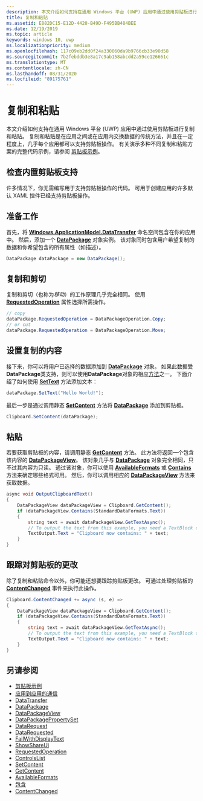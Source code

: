 ```yaml
---
description: 本文介绍如何支持在通用 Windows 平台 (UWP) 应用中通过使用剪贴板进行复制和粘贴。
title: 复制和粘贴
ms.assetid: E882DC15-E12D-4420-B49D-F495BB484BEE
ms.date: 12/19/2019
ms.topic: article
keywords: windows 10, uwp
ms.localizationpriority: medium
ms.openlocfilehash: 117c09eb2dd0f24a330060da9b9766cb33e90d58
ms.sourcegitcommit: 7b2febddb3e8a17c9ab158abcdd2a59ce126661c
ms.translationtype: MT
ms.contentlocale: zh-CN
ms.lasthandoff: 08/31/2020
ms.locfileid: "89175761"
---
```

# <a name="copy-and-paste"></a>复制和粘贴

本文介绍如何支持在通用 Windows 平台 (UWP) 应用中通过使用剪贴板进行复制和粘贴。 复制和粘贴是在应用之间或在应用内交换数据的传统方法，并且在一定程度上，几乎每个应用都可以支持剪贴板操作。 有关演示多种不同复制和粘贴方案的完整代码示例，请参阅 [剪贴板示例](https://github.com/microsoft/Windows-universal-samples/tree/master/Samples/Clipboard)。

## <a name="check-for-built-in-clipboard-support"></a>检查内置剪贴板支持

许多情况下，你无需编写用于支持剪贴板操作的代码。 可用于创建应用的许多默认 XAML 控件已经支持剪贴板操作。 

## <a name="get-set-up"></a>准备工作

首先，将 [**Windows.ApplicationModel.DataTransfer**](/uwp/api/Windows.ApplicationModel.DataTransfer) 命名空间包含在你的应用中。 然后，添加一个 [**DataPackage**](/uwp/api/Windows.ApplicationModel.DataTransfer.DataPackage) 对象实例。 该对象同时包含用户希望复制的数据和你希望包含的所有属性（如描述）。

```cs
DataPackage dataPackage = new DataPackage();
```

<!-- AuthenticateAsync-->

## <a name="copy-and-cut"></a>复制和剪切

复制和剪切（也称为*移动*）的工作原理几乎完全相同。 使用 [**RequestedOperation**](/uwp/api/windows.applicationmodel.datatransfer.datapackage.requestedoperation) 属性选择所需操作。

```cs
// copy 
dataPackage.RequestedOperation = DataPackageOperation.Copy;
// or cut
dataPackage.RequestedOperation = DataPackageOperation.Move;
```

## <a name="set-the-copied-content"></a>设置复制的内容

接下来，你可以将用户已选择的数据添加到 [**DataPackage**](/uwp/api/Windows.ApplicationModel.DataTransfer.DataPackage) 对象。 如果此数据受**DataPackage**类支持，则可以使用**DataPackage**对象的相应[方法](/uwp/api/windows.applicationmodel.datatransfer.datapackage#methods)之一。 下面介绍了如何使用 [**SetText**](/uwp/api/windows.applicationmodel.datatransfer.datapackage.settext) 方法添加文本：

```cs
dataPackage.SetText("Hello World!");
```

最后一步是通过调用静态 [**SetContent**](/uwp/api/windows.applicationmodel.datatransfer.clipboard.setcontent) 方法将 [**DataPackage**](/uwp/api/Windows.ApplicationModel.DataTransfer.DataPackage) 添加到剪贴板。

```cs
Clipboard.SetContent(dataPackage);
```

## <a name="paste"></a>粘贴

若要获取剪贴板的内容，请调用静态 [**GetContent**](/uwp/api/windows.applicationmodel.datatransfer.clipboard.getcontent) 方法。 此方法将返回一个包含该内容的 [**DataPackageView**](/uwp/api/Windows.ApplicationModel.DataTransfer.DataPackageView)。 该对象几乎与 [**DataPackage**](/uwp/api/Windows.ApplicationModel.DataTransfer.DataPackage) 对象完全相同，只不过其内容为只读。 通过该对象，你可以使用 [**AvailableFormats**](/uwp/api/windows.applicationmodel.datatransfer.datapackageview.availableformats) 或 [**Contains**](/uwp/api/windows.applicationmodel.datatransfer.datapackageview.contains) 方法来确定哪些格式可用。 然后，你可以调用相应的 [**DataPackageView**](/uwp/api/Windows.ApplicationModel.DataTransfer.DataPackageView) 方法来获取数据。

```cs
async void OutputClipboardText()
{
    DataPackageView dataPackageView = Clipboard.GetContent();
    if (dataPackageView.Contains(StandardDataFormats.Text))
    {
        string text = await dataPackageView.GetTextAsync();
        // To output the text from this example, you need a TextBlock control
        TextOutput.Text = "Clipboard now contains: " + text;
    }
}
```

## <a name="track-changes-to-the-clipboard"></a>跟踪对剪贴板的更改

除了复制和粘贴命令以外，你可能还想要跟踪剪贴板更改。 可通过处理剪贴板的 [**ContentChanged**](/uwp/api/windows.applicationmodel.datatransfer.clipboard.contentchanged) 事件来执行此操作。

```cs
Clipboard.ContentChanged += async (s, e) => 
{
    DataPackageView dataPackageView = Clipboard.GetContent();
    if (dataPackageView.Contains(StandardDataFormats.Text))
    {
        string text = await dataPackageView.GetTextAsync();
        // To output the text from this example, you need a TextBlock control
        TextOutput.Text = "Clipboard now contains: " + text;
    }
}
```

## <a name="see-also"></a>另请参阅

* [剪贴板示例](https://github.com/microsoft/Windows-universal-samples/tree/master/Samples/Clipboard)
* [应用到应用的通信](index.md)
* [DataTransfer](/uwp/api/windows.applicationmodel.datatransfer)
* [DataPackage](/uwp/api/windows.applicationmodel.datatransfer.datapackage)
* [DataPackageView](/uwp/api/windows.applicationmodel.datatransfer.datapackageview)
* [DataPackagePropertySet]( /uwp/api/Windows.ApplicationModel.DataTransfer.DataPackagePropertySet)
* [DataRequest](/uwp/api/windows.applicationmodel.datatransfer.datarequest) 
* [DataRequested]( /uwp/api/Windows.ApplicationModel.DataTransfer.DataTransferManager)
* [FailWithDisplayText](/uwp/api/windows.applicationmodel.datatransfer.datarequest.failwithdisplaytext)
* [ShowShareUi](/uwp/api/windows.applicationmodel.datatransfer.datatransfermanager.showshareui)
* [RequestedOperation](/uwp/api/windows.applicationmodel.datatransfer.datapackage.requestedoperation) 
* [ControlsList](../design/controls-and-patterns/index.md)
* [SetContent](/uwp/api/windows.applicationmodel.datatransfer.clipboard.setcontent)
* [GetContent](/uwp/api/windows.applicationmodel.datatransfer.clipboard.getcontent)
* [AvailableFormats](/uwp/api/windows.applicationmodel.datatransfer.datapackageview.availableformats)
* [包含](/uwp/api/windows.applicationmodel.datatransfer.datapackageview.contains)
* [ContentChanged](/uwp/api/windows.applicationmodel.datatransfer.clipboard.contentchanged)